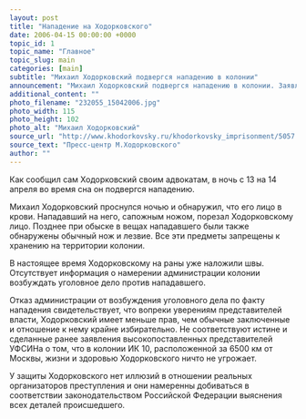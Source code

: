 ```yaml
---
layout: post
title: "Нападение на Ходорковского"
date: 2006-04-15 00:00:00 +0000
topic_id: 1
topic_name: "Главное"
topic_slug: main
categories: [main]
subtitle: "Михаил Ходорковский подвергся нападению в колонии"
announcement: "Михаил Ходорковский подвергся нападению в колонии. Заявление адвоката Юрия Шмидта."
additional_content: ""
photo_filename: "232055_15042006.jpg"
photo_width: 115
photo_height: 102
photo_alt: "Михаил Ходорковский"
source_url: "http://www.khodorkovsky.ru/khodorkovsky_imprisonment/5057.html"
source_text: "Пресс-центр М.Ходорковского"
author: ""
---
```

Как сообщил сам Ходорковский своим адвокатам, в ночь с 13 на 14 апреля во время сна он подвергся нападению.

Михаил Ходорковский проснулся ночью и обнаружил, что его лицо в крови. Нападавший на него, сапожным ножом, порезал Ходорковскому лицо. Позднее при обыске в вещах нападавшего были также обнаружены обычный нож и лезвие. Все эти предметы запрещены к хранению на территории колонии.

В настоящее время Ходорковскому на раны уже наложили швы. Отсутствует информация о намерении администрации колонии возбуждать уголовное дело против нападавшего.

Отказ администрации от возбуждения уголовного дела по факту нападения свидетельствует, что вопреки уверениям представителей власти, Ходорковский имеет меньше прав, чем обычные заключенные и отношение к нему крайне избирательно. Не соответствуют истине и сделанные ранее заявления высокопоставленных представителей УФСИНа о том, что в колонии ИК 10, расположенной за 6500 км от Москвы, жизни и здоровью Ходорковского ничто не угрожает.

У защиты Ходорковского нет иллюзий в отношении реальных организаторов преступления и они намеренны добиваться в соответствии законодательством Российской Федерации выяснения всех деталей происшедшего.
